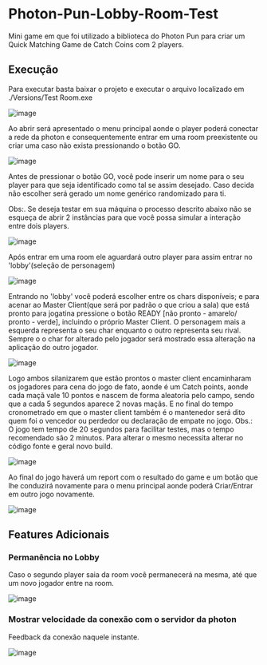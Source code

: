 # Photon-Pun-Lobby-Room-Test
Mini game em que foi utilizado a biblioteca do Photon Pun para criar um Quick Matching Game de Catch Coins com 2 players.

## Execução
Para executar basta baixar o projeto e executar o arquivo localizado em ./Versions/Test Room.exe

![image](https://github.com/tibasoliver/Photon-Pun-Lobby-Room-Test/assets/33914941/b974a40c-a08a-42ac-8582-2b9cd0df32e0)

Ao abrir será apresentado o menu principal aonde o player poderá conectar a rede da photon e consequentemente entrar em uma room preexistente ou criar uma caso não exista pressionando o botão GO.

![image](https://github.com/tibasoliver/Photon-Pun-Lobby-Room-Test/assets/33914941/df0321e1-28a1-49fc-8d0d-31aa527672c7)

Antes de pressionar o botão GO, você pode inserir um nome para o seu player para que seja identificado como tal se assim desejado.
Caso decida não escolher será gerado um nome genérico randomizado para ti.

Obs:. Se deseja testar em sua máquina o processo descrito abaixo não se esqueça de abrir 2 instâncias para que você possa simular a interação entre dois players.

![image](https://github.com/tibasoliver/Photon-Pun-Lobby-Room-Test/assets/33914941/95458078-efc1-4ef8-a526-bf4e273c15d4)

Após entrar em uma room ele aguardará outro player para assim entrar no 'lobby'(seleção de personagem)

![image](https://github.com/tibasoliver/Photon-Pun-Lobby-Room-Test/assets/33914941/06a1982b-42d2-45c1-b9c5-8dd93c038071)

Entrando no 'lobby' você poderá escolher entre os chars disponíveis; e para acenar ao Master Client(que será por padrão o que criou a sala) que está pronto para jogatina pressione o botão READY [não pronto - amarelo/ pronto - verde], incluindo o próprio Master Client.
O personagem mais a esquerda representa o seu char enquanto o outro representa seu rival. Sempre o o char for alterado pelo jogador será mostrado essa alteração na aplicação do outro jogador.

![image](https://github.com/tibasoliver/Photon-Pun-Lobby-Room-Test/assets/33914941/5f75fe6a-1421-48cd-b4e0-151d966cf9e8)

Logo ambos silanizarem que estão prontos o master client encaminharam os jogadores para cena do jogo de fato, aonde é um Catch points, aonde cada maçã vale 10 pontos e nascem de forma aleatoria pelo campo, sendo que a cada 5 segundos aparece 2 novas maçãs.
E no final do tempo cronometrado em que o master client também é o mantenedor será dito quem foi o vencedor ou perdedor ou declaração de empate no jogo.
Obs.: O jogo tem tempo de 20 segundos para facilitar testes, mas o tempo recomendado são 2 minutos. Para alterar o mesmo necessita alterar no código fonte e geral novo build.

![image](https://github.com/tibasoliver/Photon-Pun-Lobby-Room-Test/assets/33914941/86c6e29c-4877-4b76-8ae4-c4d9bdcd1b30)

Ao final do jogo haverá um report com o resultado do game e um botão que lhe conduzirá novamente para o menu principal aonde poderá Criar/Entrar em outro jogo novamente.

![image](https://github.com/tibasoliver/Photon-Pun-Lobby-Room-Test/assets/33914941/ff919263-0cc3-4180-988b-c1f155caf788)

## Features Adicionais

### Permanência no Lobby
Caso o segundo player saia da room você permanecerá na mesma, até que um novo jogador entre na room.

![image](https://github.com/tibasoliver/Photon-Pun-Lobby-Room-Test/assets/33914941/b3d708d2-e71d-4a6f-8f90-30e0e21ab4e9)

### Mostrar velocidade da conexão com o servidor da photon

Feedback da conexão naquele instante.

![image](https://github.com/tibasoliver/Photon-Pun-Lobby-Room-Test/assets/33914941/7f73ed22-85f1-4d28-8b52-7d68bc392490)







